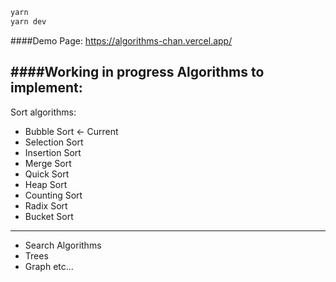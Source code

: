 ```bash
yarn
yarn dev
```
####Demo Page:
https://algorithms-chan.vercel.app/

####Working in progress
Algorithms to implement:
---
Sort algorithms:
- Bubble Sort ← Current
- Selection Sort
- Insertion Sort
- Merge Sort
- Quick Sort
- Heap Sort
- Counting Sort
- Radix Sort
- Bucket Sort
---
- Search Algorithms
- Trees
- Graph
etc...